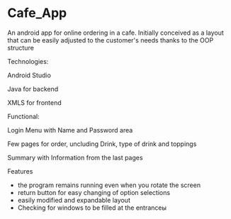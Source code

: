 # Cafe_App

An android app for online ordering in a cafe. Initially conceived as a layout that can be easily adjusted to the customer's needs thanks to the OOP structure


Technologies:

  Android Studio

  Java for backend

  XMLS for frontend



Functional:

  Login Menu with Name and Password area

  Few pages for order, uncluding Drink, type of drink and toppings

  Summary with Information from the last pages

Features 
  * the program remains running even when you rotate the screen
  * return button for easy changing of option selections
  * easily modified and expandable layout
  * Checking for windows to be filled at the entranceы
  
